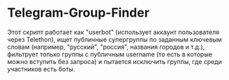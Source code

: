 # Telegram-Group-Finder
Этот скрипт работает как "userbot" (использует аккаунт пользователя через Telethon), ищет публичные супергруппы по заданным ключевым словам (например, "русский", "россия", названия городов и т.д.), фильтрует только группы с публичным username (то есть в которые можно вступить без запроса) и пытается исключить группы, где среди участников есть боты.
